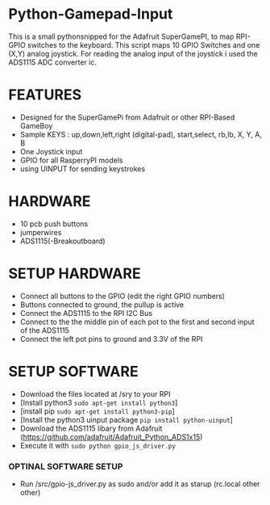 # Python-Gamepad-Input
This is a small pythonsnipped for the Adafruit SuperGamePI, to map RPI-GPIO switches to the keyboard.
This script maps 10 GPIO Switches and one (X,Y) analog joystick. 
For reading the analog input of the joystick i used the ADS1115 ADC converter ic.

# FEATURES
* Designed for the SuperGamePi from Adafruit or other RPI-Based GameBoy
* Sample KEYS : up,down,left,right (digital-pad), start,select, rb,lb, X, Y, A, B
* One Joystick input
* GPIO for all RasperryPI models
* using UINPUT for sending keystrokes

# HARDWARE
* 10 pcb push buttons
* jumperwires
* ADS1115(-Breakoutboard)

# SETUP HARDWARE
* Connect all buttons to the GPIO (edit the right GPIO numbers)
* Buttons connected to ground, the pullup is active
* Connect the ADS1115 to the RPI I2C Bus
* Connect to the the middle pin of each pot to the first and second input of the ADS1115
* Connect the left pot pins to ground and 3.3V of the RPI

# SETUP SOFTWARE
* Download the files located at /sry to your RPI
* [Install python3 `sudo apt-get install python3`]
* [install pip `sudo apt-get install python3-pip`]
* [Install the python3 uinput package `pip install python-uinput`]
* Download the ADS1115 libary from Adafruit (https://github.com/adafruit/Adafruit_Python_ADS1x15)
* Execute it with `sudo python gpio_js_driver.py`
### OPTINAL SOFTWARE SETUP
* Run /src/gpio-js_driver.py as sudo and/or add it as starup (rc.local other other)


